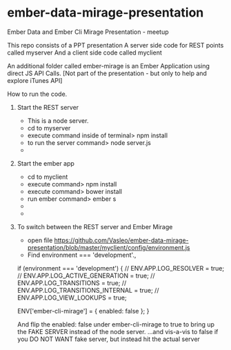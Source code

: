 # ember-data-mirage-presentation
Ember Data and Ember Cli Mirage Presentation - meetup

This repo consists of a PPT presentation
A server side code for REST points called myserver
And a client side code called myclient

An additional folder called ember-mirage is an Ember Application using direct JS API Calls. [Not part of the presentation - but only to help and explore iTunes API]

How to run the code.

1. Start the REST server
    - This is a node server.
    - cd to myserver
    - execute command inside of terminal> npm install
    - to run the server command> node server.js
    - 
2. Start the ember app
    - cd to myclient
    - execute command> npm install
    - execute command> bower install
    - run ember command> ember s
    - 
    - 
3. To switch between the REST server and Ember Mirage 
    - open file https://github.com/Vasleo/ember-data-mirage-presentation/blob/master/myclient/config/environment.js
    - Find environment === 'development'.,
    
    if (environment === 'development') {
      // ENV.APP.LOG_RESOLVER = true;
      // ENV.APP.LOG_ACTIVE_GENERATION = true;
      // ENV.APP.LOG_TRANSITIONS = true;
      // ENV.APP.LOG_TRANSITIONS_INTERNAL = true;
      // ENV.APP.LOG_VIEW_LOOKUPS = true;

      ENV['ember-cli-mirage'] = {
        enabled: false
      };
    }
    
    And flip the enabled: false under ember-cli-mirage to true to bring up the FAKE SERVER instead of the node server.
    ...and vis-a-vis to false if you DO NOT WANT fake server, but instead hit the actual server
    
